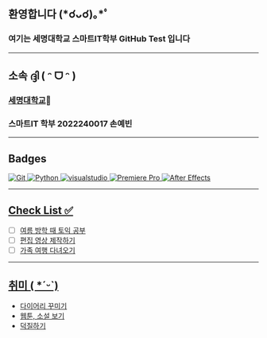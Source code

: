 ## 환영합니다 (*☌ᴗ☌)｡*ﾟ
### 여기는 세명대학교 스마트IT학부 GitHub Test 입니다
- - -

## 소속 ദ്ദി ( ᵔ ᗜ ᵔ )
### [세명대학교](http:///wwww.semyung.ac.kr)🏫 <br>
### 스마트IT 학부 2022240017 손예빈

- - -

## Badges
</a>
<a href = "https://git-scm.com"><img alt="Git"
src="https://img.shields.io/badge/Git-F05032?style=for-the-badge&iogo=Git&iogocolor=ffffff" />
</a>
<a href = "https://www.python.org/"><img alt="Python"
src="https://img.shields.io/badge/Python-2E9AFE?style=for-the-badge&iogo=Python&iogocolor=ffffff" />
</a>
<a href = "https://code.visualstudio.com/"><img alt="visualstudio"
src="https://img.shields.io/badge/visualstudio-5F04B4?style=for-the-badge&iogo=visualstudio&iogocolor=ffffff" />
</a>
<a href = "https://www.adobe.com/kr/products/premiere.html"><img alt="Premiere Pro"
src="https://img.shields.io/badge/Premiere Pro-08088A?style=for-the-badge&iogo=Premiere Pro&iogocolor=ffffff" />
</a>
<a href = "https://www.adobe.com/kr/products/aftereffects.html"><img alt="After Effects"
src="https://img.shields.io/badge/After Effects-FE2EF7?style=for-the-badge&iogo=After Effects&iogocolor=ffffff" />

- - -

## Check List ✅ 
- [ ] 여름 방학 때 토익 공부
- [ ] 편집 영상 제작하기
- [ ] 가족 여행 다녀오기

- - -

## 취미 ( *ˊᵕˋ)
- 다이어리 꾸미기
- 웹툰, 소설 보기
- 덕질하기
